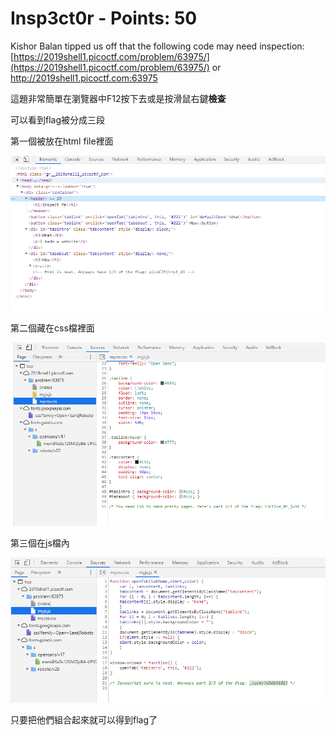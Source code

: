  # Insp3ct0r - Points: 50
 
 Kishor Balan tipped us off that the following code may need inspection: [https://2019shell1.picoctf.com/problem/63975/](https://2019shell1.picoctf.com/problem/63975/) or http://2019shell1.picoctf.com:63975


這題非常簡單在瀏覽器中F12按下去或是按滑鼠右鍵**檢查**

可以看到flag被分成三段

第一個被放在html file裡面

![image](https://github.com/bohsiang/CTF_practice/blob/master/picoCTF2019/picture/Insp3ct0r_1.PNG)

第二個藏在css檔裡面

![image](https://github.com/bohsiang/CTF_practice/blob/master/picoCTF2019/picture/Insp3ct0r_2.PNG)

第三個在js檔內

![image](https://github.com/bohsiang/CTF_practice/blob/master/picoCTF2019/picture/Insp3ct0r_3.PNG)


只要把他們組合起來就可以得到flag了
